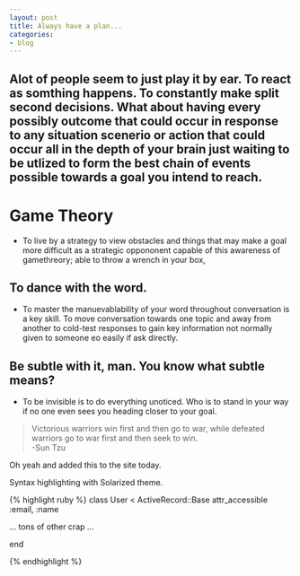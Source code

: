 ```yaml
---
layout: post
title: Always have a plan...
categories:
- blog
---
```


Alot of people seem to just play it by ear. To react as somthing happens. To constantly make
split second decisions. What about having every possibly outcome that could occur in response to
any situation scenerio or action that could occur all in the depth of your brain just waiting
to be utlized to form the best chain of events possible towards a goal you intend to reach.
---

# Game Theory
+ To live by a strategy to view obstacles and things that may make a goal more difficult as
a strategic oppononent capable of this awareness of gamethreory; able to throw a wrench in your box,

## To dance with the word.
+ To master the manuevablability of your word throughout conversation is a key skill. To move
conversation towards one topic and away from another to cold-test responses to gain key information
not normally given to someone eo easily if ask directly.

## Be subtle with it, man. You know what subtle means?
+ To be invisible is to do everything unoticed. Who is to stand in your way if no one even sees you
heading closer to your goal.

> Victorious warriors win first and then go to war, while defeated warriors go to war first and then seek to win.
<br> -Sun Tzu

<p> Oh yeah and added this to the site today.

Syntax highlighting with Solarized theme.

{% highlight ruby %}
class User < ActiveRecord::Base
  attr_accessible :email, :name

  ... tons of other crap ...

end

{% endhighlight %}
</p>